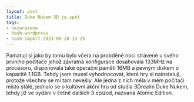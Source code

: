 ```yaml
---
layout: post
title: Duke Nukem 3D je zpět
tags:
- nezarazene
- hash-wordpress
- hash-import-2023-08-28-13-25
---
```


Pamatuji si jako by tomu bylo včera na probděné noci strávené u svého prvního počítače jehož závratná konfigurace dosahovala 133MHz na procesoru, disponovala také operační pamětí 16MB a pevným diskem o kapacitě 1.1GB. Tehdy jsem musel vyhodnocovat, které hry si nainstaluji, protože všechny se mi tam nevešly. Ale jedna z nich měla v mém počítači místo stálé, jednalo se o kultovní akční hru od studia 3Drealm Duke Nukem, tehdy již ve vydání v četně dalších 3 epizod, nazvaná Atomic Edition.

<!--kg-card-end: html-->